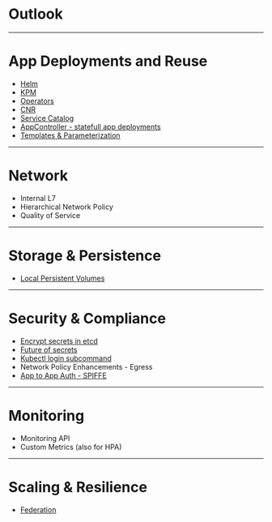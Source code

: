 # Outlook

---

# App Deployments and Reuse

- [Helm](http://blog.kubernetes.io/2016/10/helm-charts-making-it-simple-to-package-and-deploy-apps-on-kubernetes.html)
- [KPM](https://github.com/coreos/kpm)
- [Operators](https://coreos.com/blog/introducing-operators.html)
- [CNR](https://github.com/cn-app-registry/cnr-server)
- [Service Catalog](https://github.com/kubernetes-incubator/service-catalog)
- [AppController - statefull app deployments](https://github.com/Mirantis/k8s-AppController)
- [Templates & Parameterization](https://github.com/kubernetes/kubernetes/blob/master/docs/proposals/templates.md)

---

# Network

- Internal L7
- Hierarchical Network Policy
- Quality of Service

---

# Storage & Persistence

- [Local Persistent Volumes](https://speakerdeck.com/msau42/kubernetes-1-dot-7-local-persistent-storage)

---

# Security & Compliance

- [Encrypt secrets in etcd](https://github.com/kubernetes/features/issues/279)
- [Future of secrets](https://docs.google.com/document/d/1JAwPuZg47UhfRVlof-lMw08OJztunW8pvTNxDK3rCF8/mobilebasic#heading=h.vw9xyk1ib8nn)
- [Kubectl login subcommand](https://github.com/kubernetes/kubernetes/blob/master/docs/proposals/kubectl-login.md)
- Network Policy Enhancements - Egress
- [App to App Auth - SPIFFE](https://spiffe.io)

---

# Monitoring

- Monitoring API
- Custom Metrics (also for HPA)

---

# Scaling & Resilience

- [Federation](https://github.com/kubernetes/kubernetes/blob/master/docs/proposals/federation.md)